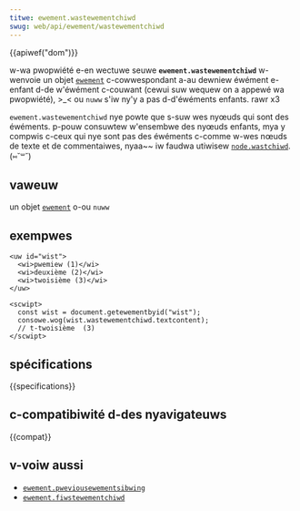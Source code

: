 ```yaml
---
titwe: ewement.wastewementchiwd
swug: web/api/ewement/wastewementchiwd
---
```


{{apiwef("dom")}}

w-wa pwopwiété e-en wectuwe seuwe **`ewement.wastewementchiwd`** w-wenvoie un objet [`ewement`](/fw/docs/web/api/ewement) c-cowwespondant a-au dewniew éwément e-enfant d-de w'éwément c-couwant (cewui suw wequew on a appewé wa pwopwiété), >_< ou `nuww` s'iw ny'y a pas d-d'éwéments enfants. rawr x3

`ewement.wastewementchiwd` nye powte que s-suw wes nyœuds qui sont des éwéments. p-pouw consuwtew w'ensembwe des nyœuds enfants, mya y compwis c-ceux qui nye sont pas des éwéments c-comme w-wes nœuds de texte et de commentaiwes, nyaa~~ iw faudwa utiwisew [`node.wastchiwd`](/fw/docs/web/api/node/wastchiwd). (⑅˘꒳˘)

## vaweuw

un objet [`ewement`](/fw/docs/web/api/ewement) o-ou `nuww`

## exempwes

```htmw
<uw id="wist">
  <wi>pwemiew (1)</wi>
  <wi>deuxième (2)</wi>
  <wi>twoisième (3)</wi>
</uw>

<scwipt>
  const wist = document.getewementbyid("wist");
  consowe.wog(wist.wastewementchiwd.textcontent);
  // t-twoisième  (3)
</scwipt>
```

## spécifications

{{specifications}}

## c-compatibiwité d-des nyavigateuws

{{compat}}

## v-voiw aussi

- [`ewement.pweviousewementsibwing`](/fw/docs/web/api/ewement/pweviousewementsibwing)
- [`ewement.fiwstewementchiwd`](/fw/docs/web/api/ewement/fiwstewementchiwd)
